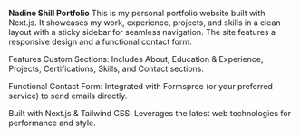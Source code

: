 **Nadine Shill Portfolio**
This is my personal portfolio website built with Next.js. It showcases my work, experience, projects, and skills in a clean layout with a sticky sidebar for seamless navigation. The site features a responsive design and a functional contact form.

Features
Custom Sections: Includes About, Education & Experience, Projects, Certifications, Skills, and Contact sections.

Functional Contact Form: Integrated with Formspree (or your preferred service) to send emails directly.

Built with Next.js & Tailwind CSS: Leverages the latest web technologies for performance and style.
